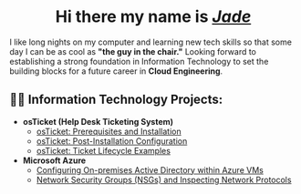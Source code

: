 <h1 align="center">Hi there my name is <i><a href= "https://www.linkedin.com/in/jade-blas-4751472b8/">Jade</a></i></h1>
<l>I like long nights on my computer and learning new tech skills so that some day I can be as cool as <b>"the guy in the chair."</b></l> 
<l>Looking forward to establishing a strong foundation in Information Technology to set the building blocks for a future career in <b>Cloud Engineering</b>.</l>

<h2>👨‍💻 Information Technology Projects:</h2> 

- <b>osTicket (Help Desk Ticketing System)</b>
  - [osTicket: Prerequisites and Installation](https://github.com/jadeblas/osticket-prereqs)
  - [osTicket: Post-Installation Configuration](https://github.com/jadeblas/post-install-config)
  - [osTicket: Ticket Lifecycle Examples](https://github.com/jadeblas/ticket-lifecycle)
- <b>Microsoft Azure</b>
  - [Configuring On-premises Active Directory within Azure VMs](https://github.com/jadeblas/configure-ad)
  - [Network Security Groups (NSGs) and Inspecting Network Protocols](https://github.com/jadeblas/azure-network-protocols)
